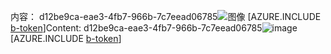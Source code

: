<span data-ttu-id="7b2e8-101">内容： d12be9ca-eae3-4fb7-966b-7c7eead06785![图像](307ac69d-e065-4eb8-8667-8bbc13fc5ca5.png)
[AZURE.INCLUDE [b-token](75177f90-fc6a-4094-9dbc-e2a9fe4e5459.md)]</span><span class="sxs-lookup"><span data-stu-id="7b2e8-101">Content: d12be9ca-eae3-4fb7-966b-7c7eead06785![image](307ac69d-e065-4eb8-8667-8bbc13fc5ca5.png)
[AZURE.INCLUDE [b-token](75177f90-fc6a-4094-9dbc-e2a9fe4e5459.md)]</span></span>
